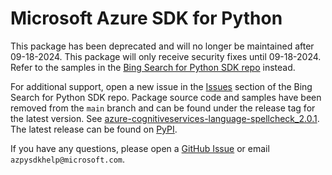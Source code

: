 # Microsoft Azure SDK for Python

This package has been deprecated and will no longer be maintained after 09-18-2024. This package will only receive security fixes until 09-18-2024. Refer to the samples in the [Bing Search for Python SDK repo](https://github.com/microsoft/bing-search-sdk-for-python/tree/main/sdk/SpellCheck) instead.

For additional support, open a new issue in the [Issues](https://github.com/microsoft/bing-search-sdk-for-python/issues) section of the Bing Search for Python SDK repo.
Package source code and samples have been removed from the `main` branch and can be found under the release tag for the latest version. See [azure-cognitiveservices-language-spellcheck_2.0.1](https://github.com/Azure/azure-sdk-for-python/tree/azure-cognitiveservices-language-spellcheck_2.0.1/sdk/cognitiveservices/azure-cognitiveservices-language-spellcheck). The latest release can be found on [PyPI](https://pypi.org/project/azure-cognitiveservices-language-spellcheck/).

If you have any questions, please open a [GitHub Issue](https://github.com/Azure/azure-sdk-for-python/issues) or email `azpysdkhelp@microsoft.com`.
